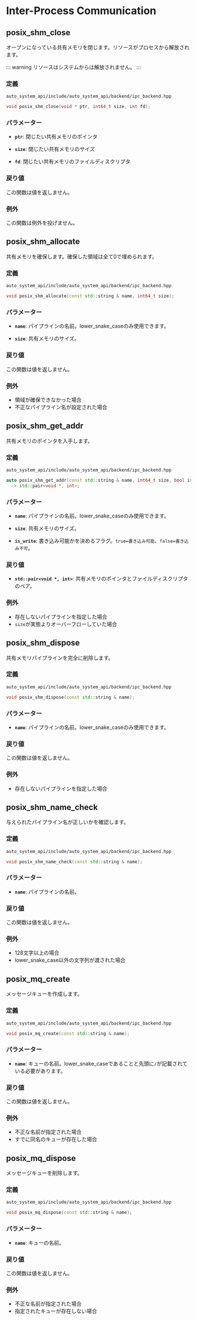 # Inter-Process Communication


## posix_shm_close

オープンになっている共有メモリを閉じます。リソースがプロセスから解放されます。

::: warning
リソースはシステムからは解放されません。
:::

### 定義

`auto_system_api/include/auto_system_api/backend/ipc_backend.hpp`

```c++
void posix_shm_close(void * ptr, int64_t size, int fd);
```

### パラメーター

- **`ptr`**: 
閉じたい共有メモリのポインタ

- **`size`**: 
閉じたい共有メモリのサイズ

- **`fd`**: 
閉じたい共有メモリのファイルディスクリプタ


### 戻り値
この関数は値を返しません。

### 例外
この関数は例外を投げません。


## posix_shm_allocate

共有メモリを確保します。確保した領域は全て0で埋められます。

### 定義

`auto_system_api/include/auto_system_api/backend/ipc_backend.hpp`

```c++
void posix_shm_allocate(const std::string & name, int64_t size);
```

### パラメーター

- **`name`**: 
パイプラインの名前。lower_snake_caseのみ使用できます。

- **`size`**: 
共有メモリのサイズ。


### 戻り値
この関数は値を返しません。

### 例外
- 領域が確保できなかった場合
- 不正なパイプライン名が設定された場合


## posix_shm_get_addr
共有メモリのポインタを入手します。

### 定義

`auto_system_api/include/auto_system_api/backend/ipc_backend.hpp`

```c++
auto posix_shm_get_addr(const std::string & name, int64_t size, bool is_write = false)
  -> std::pair<void *, int>;
```

### パラメーター

- **`name`**: 
パイプラインの名前。lower_snake_caseのみ使用できます。

- **`size`**: 
共有メモリのサイズ。

- **`is_write`**: 
書き込み可能かを決めるフラグ。`true=書き込み可能`、`false=書き込み不可`。

### 戻り値
- **`std::pair<void *, int>`**: 
共有メモリのポインタとファイルディスクリプタのペア。

### 例外
- 存在しないパイプラインを指定した場合
- `size`が実態よりオーバーフローしていた場合

## posix_shm_dispose
共有メモリパイプラインを完全に削除します。

### 定義

`auto_system_api/include/auto_system_api/backend/ipc_backend.hpp`

```c++
void posix_shm_dispose(const std::string & name);
```

### パラメーター

- **`name`**: 
パイプラインの名前。lower_snake_caseのみ使用できます。

### 戻り値
この関数は値を返しません。

### 例外
- 存在しないパイプラインを指定した場合

## posix_shm_name_check
与えられたパイプライン名が正しいかを確認します。

### 定義

`auto_system_api/include/auto_system_api/backend/ipc_backend.hpp`

```c++
void posix_shm_name_check(const std::string & name);
```

### パラメーター

- **`name`**: 
パイプラインの名前。

### 戻り値
この関数は値を返しません。

### 例外
- 128文字以上の場合
- lower_snake_case以外の文字列が渡された場合


## posix_mq_create
メッセージキューを作成します。

### 定義

`auto_system_api/include/auto_system_api/backend/ipc_backend.hpp`

```c++
void posix_mq_create(const std::string & name);
```

### パラメーター

- **`name`**: 
キューの名前。lower_snake_caseであることと先頭に`/`が記載されている必要があります。

### 戻り値
この関数は値を返しません。

### 例外
- 不正な名前が指定された場合
- すでに同名のキューが存在した場合


## posix_mq_dispose
メッセージキューを削除します。

### 定義

`auto_system_api/include/auto_system_api/backend/ipc_backend.hpp`

```c++
void posix_mq_dispose(const std::string & name);
```

### パラメーター

- **`name`**: 
キューの名前。

### 戻り値
この関数は値を返しません。

### 例外
- 不正な名前が指定された場合
- 指定されたキューが存在しない場合